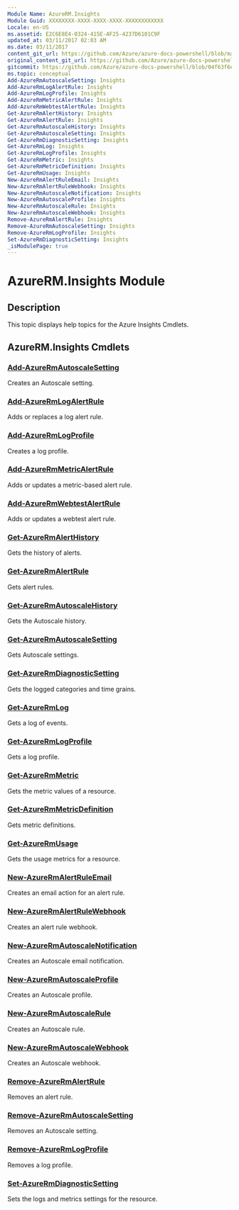 ```yaml
---
Module Name: AzureRM.Insights
Module Guid: XXXXXXXX-XXXX-XXXX-XXXX-XXXXXXXXXXXX
Locale: en-US
ms.assetid: E2C6E8E4-0324-415E-AF25-4237D6101C9F
updated_at: 03/11/2017 02:03 AM
ms.date: 03/11/2017
content_git_url: https://github.com/Azure/azure-docs-powershell/blob/master/azureps-cmdlets-docs/ResourceManager/AzureRM.Insights/v2.7.0/AzureRM.Insights.md
original_content_git_url: https://github.com/Azure/azure-docs-powershell/blob/master/azureps-cmdlets-docs/ResourceManager/AzureRM.Insights/v2.7.0/AzureRM.Insights.md
gitcommit: https://github.com/Azure/azure-docs-powershell/blob/04f63f6e685743ace2c57eb157574e34e8610b1c
ms.topic: conceptual
Add-AzureRmAutoscaleSetting: Insights
Add-AzureRmLogAlertRule: Insights
Add-AzureRmLogProfile: Insights
Add-AzureRmMetricAlertRule: Insights
Add-AzureRmWebtestAlertRule: Insights
Get-AzureRmAlertHistory: Insights
Get-AzureRmAlertRule: Insights
Get-AzureRmAutoscaleHistory: Insights
Get-AzureRmAutoscaleSetting: Insights
Get-AzureRmDiagnosticSetting: Insights
Get-AzureRmLog: Insights
Get-AzureRmLogProfile: Insights
Get-AzureRmMetric: Insights
Get-AzureRmMetricDefinition: Insights
Get-AzureRmUsage: Insights
New-AzureRmAlertRuleEmail: Insights
New-AzureRmAlertRuleWebhook: Insights
New-AzureRmAutoscaleNotification: Insights
New-AzureRmAutoscaleProfile: Insights
New-AzureRmAutoscaleRule: Insights
New-AzureRmAutoscaleWebhook: Insights
Remove-AzureRmAlertRule: Insights
Remove-AzureRmAutoscaleSetting: Insights
Remove-AzureRmLogProfile: Insights
Set-AzureRmDiagnosticSetting: Insights
_isModulePage: true
---
```


# AzureRM.Insights Module
## Description
This topic displays help topics for the Azure Insights Cmdlets.

## AzureRM.Insights Cmdlets
### [Add-AzureRmAutoscaleSetting](Add-AzureRmAutoscaleSetting.md)
Creates an Autoscale setting.

### [Add-AzureRmLogAlertRule](Add-AzureRmLogAlertRule.md)
Adds or replaces a log alert rule.

### [Add-AzureRmLogProfile](Add-AzureRmLogProfile.md)
Creates a log profile.

### [Add-AzureRmMetricAlertRule](Add-AzureRmMetricAlertRule.md)
Adds or updates a metric-based alert rule.

### [Add-AzureRmWebtestAlertRule](Add-AzureRmWebtestAlertRule.md)
Adds or updates a webtest alert rule.

### [Get-AzureRmAlertHistory](Get-AzureRmAlertHistory.md)
Gets the history of alerts.

### [Get-AzureRmAlertRule](Get-AzureRmAlertRule.md)
Gets alert rules.

### [Get-AzureRmAutoscaleHistory](Get-AzureRmAutoscaleHistory.md)
Gets the Autoscale history.

### [Get-AzureRmAutoscaleSetting](Get-AzureRmAutoscaleSetting.md)
Gets Autoscale settings.

### [Get-AzureRmDiagnosticSetting](Get-AzureRmDiagnosticSetting.md)
Gets the logged categories and time grains.

### [Get-AzureRmLog](Get-AzureRmLog.md)
Gets a log of events.

### [Get-AzureRmLogProfile](Get-AzureRmLogProfile.md)
Gets a log profile.

### [Get-AzureRmMetric](Get-AzureRmMetric.md)
Gets the metric values of a resource.

### [Get-AzureRmMetricDefinition](Get-AzureRmMetricDefinition.md)
Gets metric definitions.

### [Get-AzureRmUsage](Get-AzureRmUsage.md)
Gets the usage metrics for a resource.

### [New-AzureRmAlertRuleEmail](New-AzureRmAlertRuleEmail.md)
Creates an email action for an alert rule.

### [New-AzureRmAlertRuleWebhook](New-AzureRmAlertRuleWebhook.md)
Creates an alert rule webhook.

### [New-AzureRmAutoscaleNotification](New-AzureRmAutoscaleNotification.md)
Creates an Autoscale email notification.

### [New-AzureRmAutoscaleProfile](New-AzureRmAutoscaleProfile.md)
Creates an Autoscale profile.

### [New-AzureRmAutoscaleRule](New-AzureRmAutoscaleRule.md)
Creates an Autoscale rule.

### [New-AzureRmAutoscaleWebhook](New-AzureRmAutoscaleWebhook.md)
Creates an Autoscale webhook.

### [Remove-AzureRmAlertRule](Remove-AzureRmAlertRule.md)
Removes an alert rule.

### [Remove-AzureRmAutoscaleSetting](Remove-AzureRmAutoscaleSetting.md)
Removes an Autoscale setting.

### [Remove-AzureRmLogProfile](Remove-AzureRmLogProfile.md)
Removes a log profile.

### [Set-AzureRmDiagnosticSetting](Set-AzureRmDiagnosticSetting.md)
Sets the logs and metrics settings for the resource.

